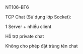 NT106-BT6

 TCP Chat (Sử dụng lớp Socket):

 1 Server + nhiều client
 
Hỗ trợ private chat

Không cho phép đặt trùng tên chat